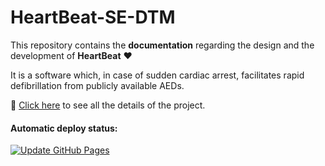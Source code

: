 # HeartBeat-SE-DTM

This repository contains the **documentation** regarding the design and the development of **HeartBeat** :heart:

It is a software which, in case of sudden cardiac arrest, facilitates rapid defibrillation from publicly available AEDs.

:link: [Click here](https://heartbeat-se.github.io/HeartBeat-SE-DTM/) to see all the details of the project.

#### Automatic deploy status:
[![Update GitHub Pages](https://github.com/HeartBeat-SE/HeartBeat-SE-DTM/actions/workflows/gh-pages.yml/badge.svg?branch=main)](https://github.com/HeartBeat-SE/HeartBeat-SE-DTM/actions/workflows/gh-pages.yml/) 
